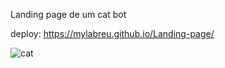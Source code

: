 Landing page de um cat bot



deploy: https://mylabreu.github.io/Landing-page/

<img>![cat](https://github.com/user-attachments/assets/d8f20397-c3ff-4b83-af0b-e6e64030edc5)</img>
